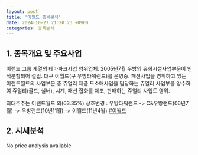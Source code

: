 ```yaml
---
layout: post
title: '이월드 종목분석'
date: 2024-10-27 21:20:23 +0900
categories: 종목분석
---
```


## 1. 종목개요 및 주요사업

이랜드 그룹 계열의 테마파크사업 영위업체. 2005년7월 우방의 유희시설사업부문이 인적분할되어 설립. 대구 이월드(구 우방타워랜드)를 운영중. 패션사업을 영위하고 있는 이랜드월드의 사업부문 중 쥬얼리 제품 도소매사업을 담당하는 쥬얼리 사업부를 양수하여 쥬얼리(골드, 실버), 시계, 패션 잡화를 제조, 판매하는 쥬얼리 사업도 영위.

최대주주는 이랜드월드 외(63.35%) 상호변경 : 우방타워랜드 -> C&우방랜드(06년7월) -> 우방랜드(10년11월) -> 이월드(11년4월)
[#이월드](#)

## 2. 시세분석

No price analysis available
